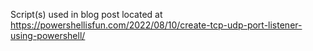 Script(s) used in blog post located at https://powershellisfun.com/2022/08/10/create-tcp-udp-port-listener-using-powershell/